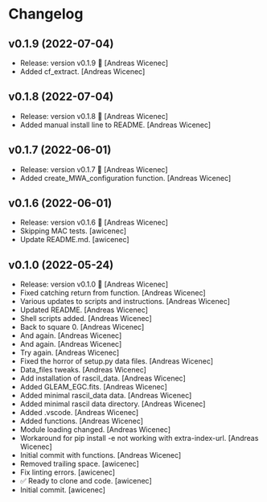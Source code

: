 Changelog
=========


v0.1.9 (2022-07-04)
-------------------
- Release: version v0.1.9 🚀 [Andreas Wicenec]
- Added cf_extract. [Andreas Wicenec]


v0.1.8 (2022-07-04)
-------------------
- Release: version v0.1.8 🚀 [Andreas Wicenec]
- Added manual install line to README. [Andreas Wicenec]


v0.1.7 (2022-06-01)
-------------------
- Release: version v0.1.7 🚀 [Andreas Wicenec]
- Added create_MWA_configuration function. [Andreas Wicenec]


v0.1.6 (2022-06-01)
-------------------
- Release: version v0.1.6 🚀 [Andreas Wicenec]
- Skipping MAC tests. [awicenec]
- Update README.md. [awicenec]


v0.1.0 (2022-05-24)
-------------------
- Release: version v0.1.0 🚀 [Andreas Wicenec]
- Fixed catching return from function. [Andreas Wicenec]
- Various updates to scripts and instructions. [Andreas Wicenec]
- Updated README. [Andreas Wicenec]
- Shell scripts added. [Andreas Wicenec]
- Back to square 0. [Andreas Wicenec]
- And again. [Andreas Wicenec]
- And again. [Andreas Wicenec]
- Try again. [Andreas Wicenec]
- Fixed the horror of setup.py data files. [Andreas Wicenec]
- Data_files tweaks. [Andreas Wicenec]
- Add installation of rascil_data. [Andreas Wicenec]
- Added GLEAM_EGC.fits. [Andreas Wicenec]
- Added minimal rascil_data data. [Andreas Wicenec]
- Added minimal rascil data directory. [Andreas Wicenec]
- Added .vscode. [Andreas Wicenec]
- Added functions. [Andreas Wicenec]
- Module loading changed. [Andreas Wicenec]
- Workaround for pip install -e not working with extra-index-url.
  [Andreas Wicenec]
- Initial commit with functions. [Andreas Wicenec]
- Removed trailing space. [awicenec]
- Fix linting errors. [awicenec]
- ✅ Ready to clone and code. [awicenec]
- Initial commit. [awicenec]


